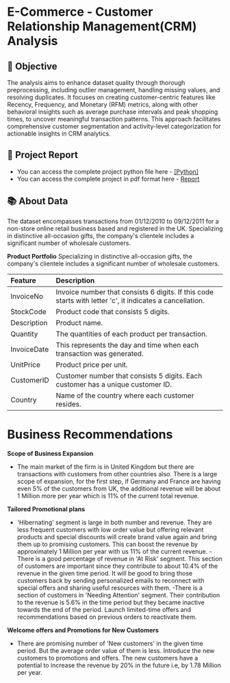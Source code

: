 # E-Commerce -  Customer Relationship Management(CRM) Analysis
## 🎯 Objective
The analysis aims to enhance dataset quality through thorough preprocessing, including outlier management, handling missing values, and resolving duplicates. It focuses on creating customer-centric features like Recency, Frequency, and Monetary (RFM) metrics, along with other behavioral insights such as average purchase intervals and peak shopping times, to uncover meaningful transaction patterns. This approach facilitates comprehensive customer segmentation and activity-level categorization for actionable insights in CRM analytics.
## 📝 Project Report
- You can access the complete project python file here - [[Python]](https://github.com/nikhilsree5/EcommCRM/blob/main/Ecomm_CRM%20.ipynb)
- You can access the complete project in pdf format here - [Report](https://github.com/nikhilsree5/EcommCRM/blob/main/Ecom%20CRM.pdf)
## 📚 About Data
The dataset encompasses transactions from 01/12/2010 to 09/12/2011 for a non-store online retail business based and registered in the UK. Specializing in distinctive all-occasion gifts, the company's clientele includes a significant number of wholesale customers. 

**Product Portfolio**
Specializing in distinctive all-occasion gifts, the company's clientele includes a significant number of wholesale customers. 
  
| Feature | Description |
|:--------|:------------|
| InvoiceNo | Invoice number that consists 6 digits. If this code starts with letter 'c', it indicates a cancellation.|
| StockCode | Product code that consists 5 digits.|
| Description | Product name. |
| Quantity | The quantities of each product per transaction.|
| InvoiceDate | This represents the day and time when each transaction was generated. |
| UnitPrice | Product price per unit. |
| CustomerID | Customer number that consists 5 digits. Each customer has a unique customer ID. | 
| Country | Name of the country where each customer resides. | 
# Business Recommendations
**Scope of Business Expansion**
- The main market of the firm is in United Kingdom but there are transactions with customers from other countries also. There is a large scope of expansion, for the first step, if Germany and France are having even 5% of the customers from UK, the additional revenue will be about 1 Million more per year which is 11% of the current total revenue.
  
**Tailored Promotional plans** 
- 'Hibernating' segment is large in both number and revenue. They are less frequent customers with low order value but offering relevant products and special discounts will create brand value again and bring them up to promising customers. This can boost the revenue by approximately 1 Million per year with us 11% of the current revenue.
-There is a good percentage of revenue in 'At Risk' segment. This section of customers are important since they contribute to about 10.4% of the revenue in the given time period. It will be good to bring those customers back by sending personalized emails to reconnect with special offers and sharing useful resources with them.
-There is a section of customers in 'Needing Attention' segment. Their contribution to the revenue is 5.6% in the time period but they became inactive towards the end of the period. Launch limited-time offers and recommendations based on previous orders to reactivate them.

**Welcome offers and Promotions for New Customers**
- There are promising number of 'New customers' in the given time period. But the average order value of them is less. Introduce the new customers to promotions and offers. The new customers have a potential to increase the revenue by 20% in the future i.e, by 1.78 Million per year.
